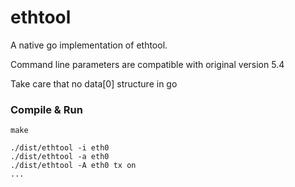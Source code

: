 # ethtool

A native go implementation of ethtool. 

Command line parameters are compatible with original version 5.4

Take care that no data[0] structure in go


### Compile & Run

 ```make``` 

```
./dist/ethtool -i eth0
./dist/ethtool -a eth0
./dist/ethtool -A eth0 tx on
...
```
